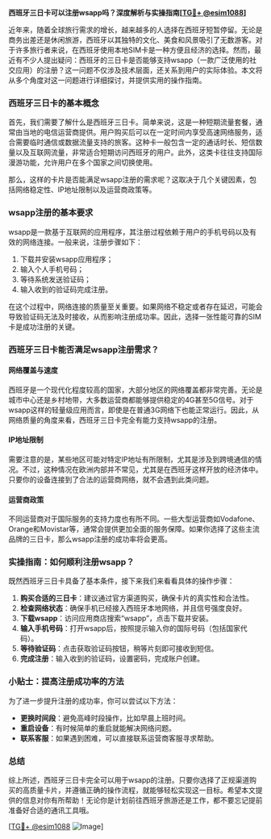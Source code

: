 **西班牙三日卡可以注册wsapp吗？深度解析与实操指南[[TG💪+ @esim1088](https://t.me/s/esim1088)]**

近年来，随着全球旅行需求的增长，越来越多的人选择在西班牙短暂停留。无论是商务出差还是休闲旅游，西班牙以其独特的文化、美食和风景吸引了无数游客。对于许多旅行者来说，在西班牙使用本地SIM卡是一种方便且经济的选择。然而，最近有不少人提出疑问：西班牙的三日卡是否能够支持wsapp（一款广泛使用的社交应用）的注册？这一问题不仅涉及技术层面，还关系到用户的实际体验。本文将从多个角度对这一问题进行详细探讨，并提供实用的操作指南。

### 西班牙三日卡的基本概念

首先，我们需要了解什么是西班牙三日卡。简单来说，这是一种短期流量套餐，通常由当地的电信运营商提供。用户购买后可以在一定时间内享受高速网络服务，适合需要临时通信或数据流量支持的旅客。这种卡一般包含一定的通话时长、短信数量以及互联网流量，非常适合短期访问西班牙的用户。此外，这类卡往往支持国际漫游功能，允许用户在多个国家之间切换使用。

那么，这样的卡片是否能满足wsapp注册的需求呢？这取决于几个关键因素，包括网络稳定性、IP地址限制以及运营商政策等。

### wsapp注册的基本要求

wsapp是一款基于互联网的应用程序，其注册过程依赖于用户的手机号码以及有效的网络连接。一般来说，注册步骤如下：

1. 下载并安装wsapp应用程序；
2. 输入个人手机号码；
3. 等待系统发送验证码；
4. 输入收到的验证码完成注册。

在这个过程中，网络连接的质量至关重要。如果网络不稳定或者存在延迟，可能会导致验证码无法及时接收，从而影响注册成功率。因此，选择一张性能可靠的SIM卡是成功注册的关键。

### 西班牙三日卡能否满足wsapp注册需求？

#### 网络覆盖与速度

西班牙是一个现代化程度较高的国家，大部分地区的网络覆盖都非常完善。无论是城市中心还是乡村地带，大多数运营商都能够提供稳定的4G甚至5G信号。对于wsapp这样的轻量级应用而言，即使是在普通3G网络下也能正常运行。因此，从网络质量的角度来看，西班牙三日卡完全有能力支持wsapp的注册。

#### IP地址限制

需要注意的是，某些地区可能对特定IP地址有所限制，尤其是涉及到跨境通信的情况。不过，这种情况在欧洲内部并不常见，尤其是在西班牙这样开放的经济体中。只要你的设备连接到了合法的运营商网络，就不会遇到此类问题。

#### 运营商政策

不同运营商对于国际服务的支持力度也有所不同。一些大型运营商如Vodafone、Orange和Movistar等，通常会提供更加全面的服务保障。如果你选择了这些主流品牌的三日卡，那么wsapp注册的成功率将会更高。

### 实操指南：如何顺利注册wsapp？

既然西班牙三日卡具备了基本条件，接下来我们来看看具体的操作步骤：

1. **购买合适的三日卡**：建议通过官方渠道购买，确保卡片的真实性和合法性。
2. **检查网络状态**：确保手机已经接入西班牙本地网络，并且信号强度良好。
3. **下载wsapp**：访问应用商店搜索“wsapp”，点击下载并安装。
4. **输入手机号码**：打开wsapp后，按照提示输入你的国际号码（包括国家代码）。
5. **等待验证码**：点击获取验证码按钮，稍等片刻即可接收到短信。
6. **完成注册**：输入收到的验证码，设置密码，完成账户创建。

### 小贴士：提高注册成功率的方法

为了进一步提升注册的成功率，你可以尝试以下方法：

- **更换时间段**：避免高峰时段操作，比如早晨上班时间。
- **重启设备**：有时候简单的重启就能解决网络问题。
- **联系客服**：如果遇到困难，可以直接联系运营商客服寻求帮助。

### 总结

综上所述，西班牙三日卡完全可以用于wsapp的注册。只要你选择了正规渠道购买的高质量卡片，并遵循正确的操作流程，就能够轻松实现这一目标。希望本文提供的信息对你有所帮助！无论你是计划前往西班牙旅游还是工作，都不要忘记提前准备好合适的通讯工具哦。

[[TG💪+ @esim1088](https://t.me/s/esim1088) ![Image](https://i.postimg.cc/4NQfJmqS/Snipaste-2025-05-13-00-14-12.png)]